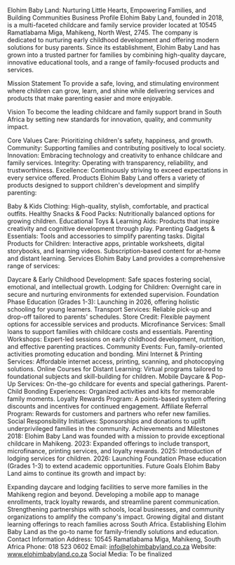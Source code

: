 Elohim Baby Land: Nurturing Little Hearts, Empowering Families, and Building Communities
Business Profile
Elohim Baby Land, founded in 2018, is a multi-faceted childcare and family service provider located at 10545 Ramatlabama Miga, Mahikeng, North West, 2745. The company is dedicated to nurturing early childhood development and offering modern solutions for busy parents. Since its establishment, Elohim Baby Land has grown into a trusted partner for families by combining high-quality daycare, innovative educational tools, and a range of family-focused products and services.


Mission Statement
To provide a safe, loving, and stimulating environment where children can grow, learn, and shine while delivering services and products that make parenting easier and more enjoyable.

Vision
To become the leading childcare and family support brand in South Africa by setting new standards for innovation, quality, and community impact.

Core Values
Care: Prioritizing children's safety, happiness, and growth.
Community: Supporting families and contributing positively to local society.
Innovation: Embracing technology and creativity to enhance childcare and family services.
Integrity: Operating with transparency, reliability, and trustworthiness.
Excellence: Continuously striving to exceed expectations in every service offered.
Products
Elohim Baby Land offers a variety of products designed to support children's development and simplify parenting:

Baby & Kids Clothing: High-quality, stylish, comfortable, and practical outfits.
Healthy Snacks & Food Packs: Nutritionally balanced options for growing children.
Educational Toys & Learning Aids: Products that inspire creativity and cognitive development through play.
Parenting Gadgets & Essentials: Tools and accessories to simplify parenting tasks.
Digital Products for Children:
Interactive apps, printable worksheets, digital storybooks, and learning videos.
Subscription-based content for at-home and distant learning.
Services
Elohim Baby Land provides a comprehensive range of services:

Daycare & Early Childhood Development: Safe spaces fostering social, emotional, and intellectual growth.
Lodging for Children: Overnight care in secure and nurturing environments for extended supervision.
Foundation Phase Education (Grades 1-3): Launching in 2026, offering holistic schooling for young learners.
Transport Services: Reliable pick-up and drop-off tailored to parents' schedules.
Store Credit: Flexible payment options for accessible services and products.
Microfinance Services: Small loans to support families with childcare costs and essentials.
Parenting Workshops: Expert-led sessions on early childhood development, nutrition, and effective parenting practices.
Community Events: Fun, family-oriented activities promoting education and bonding.
Mini Internet & Printing Services: Affordable internet access, printing, scanning, and photocopying solutions.
Online Courses for Distant Learning: Virtual programs tailored to foundational subjects and skill-building for children.
Mobile Daycare & Pop-Up Services: On-the-go childcare for events and special gatherings.
Parent-Child Bonding Experiences: Organized activities and kits for memorable family moments.
Loyalty Rewards Program: A points-based system offering discounts and incentives for continued engagement.
Affiliate Referral Program: Rewards for customers and partners who refer new families.
Social Responsibility Initiatives: Sponsorships and donations to uplift underprivileged families in the community.
Achievements and Milestones
2018: Elohim Baby Land was founded with a mission to provide exceptional childcare in Mahikeng.
2023: Expanded offerings to include transport, microfinance, printing services, and loyalty rewards.
2025: Introduction of lodging services for children.
2026: Launching Foundation Phase education (Grades 1-3) to extend academic opportunities.
Future Goals
Elohim Baby Land aims to continue its growth and impact by:

Expanding daycare and lodging facilities to serve more families in the Mahikeng region and beyond.
Developing a mobile app to manage enrollments, track loyalty rewards, and streamline parent communication.
Strengthening partnerships with schools, local businesses, and community organizations to amplify the company's impact.
Growing digital and distant learning offerings to reach families across South Africa.
Establishing Elohim Baby Land as the go-to name for family-friendly solutions and education.
Contact Information
Address: 10545 Ramatlabama Miga, Mahikeng, South Africa 
Phone: 018 523 0602 
Email: info@elohimbabyland.co.za 
Website: www.elohimbabyland.co.za 
Social Media: To be finalized 
